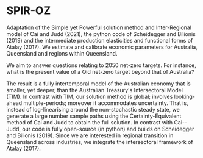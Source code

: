 # SPIR-OZ
Adaptation of the Simple yet Powerful solution method and Inter-Regional model of Cai and Judd (2021), the python code of Scheidegger and Bilionis (2019) and the intermediate production elasticities and functional forms of Atalay (2017). We estimate and calibrate economic parameters for Australia, Queensland and regions within Queensland. 

We aim to answer questions relating to 2050 net-zero targets. For instance, what is the present value of a Qld net-zero target beyond that of Australia?

The result is a fully intertemporal model of the Australian economy that is smaller, yet deeper, than the Australian Treasury's Intersectoral Model (TIM). In contrast with TIM, our solution method is global; involves looking-ahead multiple-periods; moreover it accommodates uncertainty. That is, instead of log-linearising around the non-stochastic steady state, we generate a large number sample paths using the Certainty-Equivalent method of Cai and Judd to obtain the full solution. In contrast with Cai--Judd, our code is fully open-source (in python) and builds on Scheidegger and Bilionis (2019). Since we are interested in regional transition in Queensland across industries, we integrate the intersectoral framework of Atalay (2017).
